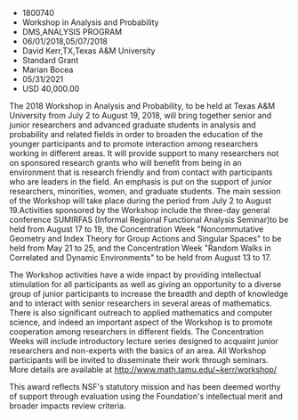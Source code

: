 
* 1800740
* Workshop in Analysis and Probability
* DMS,ANALYSIS PROGRAM
* 06/01/2018,05/07/2018
* David Kerr,TX,Texas A&M University
* Standard Grant
* Marian Bocea
* 05/31/2021
* USD 40,000.00

The 2018 Workshop in Analysis and Probability, to be held at Texas A&M
University from July 2 to August 19, 2018, will bring together senior and junior
researchers and advanced graduate students in analysis and probability and
related fields in order to broaden the education of the younger participants and
to promote interaction among researchers working in different areas. It will
provide support to many researchers not on sponsored research grants who will
benefit from being in an environment that is research friendly and from contact
with participants who are leaders in the field. An emphasis is put on the
support of junior researchers, minorities, women, and graduate students. The
main session of the Workshop will take place during the period from July 2 to
August 19.Activities sponsored by the Workshop include the three-day general
conference SUMIRFAS (Informal Regional Functional Analysis Seminar)to be held
from August 17 to 19, the Concentration Week "Noncommutative Geometry and Index
Theory for Group Actions and Singular Spaces" to be held from May 21 to 25, and
the Concentration Week "Random Walks in Correlated and Dynamic Environments" to
be held from August 13 to 17.

The Workshop activities have a wide impact by providing intellectual stimulation
for all participants as well as giving an opportunity to a diverse group of
junior participants to increase the breadth and depth of knowledge and to
interact with senior researchers in several areas of mathematics. There is also
significant outreach to applied mathematics and computer science, and indeed an
important aspect of the Workshop is to promote cooperation among researchers in
different fields. The Concentration Weeks will include introductory lecture
series designed to acquaint junior researchers and non-experts with the basics
of an area. All Workshop participants will be invited to disseminate their work
through seminars. More details are available at
http://www.math.tamu.edu/~kerr/workshop/

This award reflects NSF's statutory mission and has been deemed worthy of
support through evaluation using the Foundation's intellectual merit and broader
impacts review criteria.
